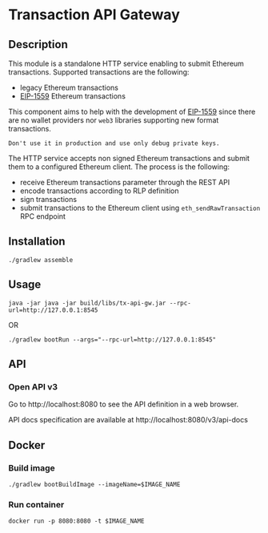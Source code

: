 # Transaction API Gateway

## Description

This module is a standalone HTTP service enabling to submit Ethereum transactions.
Supported transactions are the following:
- legacy Ethereum transactions
- [EIP-1559](https://eips.ethereum.org/EIPS/eip-1559) Ethereum transactions

This component aims to help with the development of [EIP-1559](https://eips.ethereum.org/EIPS/eip-1559) since there are no wallet providers nor `web3` libraries supporting new format transactions.

`Don't use it in production and use only debug private keys.`

The HTTP service accepts non signed Ethereum transactions and submit them to a configured Ethereum client.
The process is the following:
- receive Ethereum transactions parameter through the REST API
- encode transactions according to RLP definition
- sign transactions
- submit transactions to the Ethereum client using `eth_sendRawTransaction` RPC endpoint

## Installation

```shell script
./gradlew assemble
```

## Usage

```shell script
java -jar java -jar build/libs/tx-api-gw.jar --rpc-url=http://127.0.0.1:8545
```

OR

```shell script
./gradlew bootRun --args="--rpc-url=http://127.0.0.1:8545"
```

## API

### Open API v3

Go to http://localhost:8080 to see the API definition in a web browser.

API docs specification are available at http://localhost:8080/v3/api-docs

## Docker

### Build image

```shell script
./gradlew bootBuildImage --imageName=$IMAGE_NAME
```

### Run container

```shell script
docker run -p 8080:8080 -t $IMAGE_NAME
```